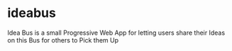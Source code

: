 # ideabus
Idea Bus is a small Progressive Web App for letting users share their Ideas on this Bus for others to Pick them Up
